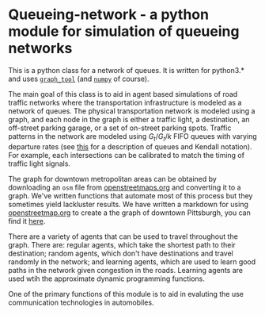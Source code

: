 Queueing-network - a python module for simulation of queueing networks
================

This is a python class for a network of queues. It is written for python3.* and uses [`graph_tool`](http://graph-tool.skewed.de/) (and [`numpy`](http://www.numpy.org/) of course).


The main goal of this class is to aid in agent based simulations of road traffic networks where the transportation infrastructure is modeled as a network of queues. The physical transportation network is modeled using a graph, and each node in the graph is either a traffic light, a destination, an off-street parking garage, or a set of on-street parking spots. Traffic patterns in the network are modeled using $G_t/G_t/k$ FIFO queues with varying departure rates (see [this](http://en.wikipedia.org/wiki/Queueing_theory) for a description of queues and Kendall notation). For example, each intersections can be calibrated to match the timing of traffic light signals. 

The graph for downtown metropolitan areas can be obtained by downloading an `osm` file from [openstreetmaps.org](www.openstreetmaps.org) and converting it to a graph. We've written functions that automate most of this process but they sometimes yield lackluster results. We have written a markdown for using [openstreetmap.org](http://www.openstreetmap.org) to create a the graph of downtown Pittsburgh, you can find it [here](http://nbviewer.ipython.org/gist/danieljordon/975bf898c1ed2f4c8198).

There are a variety of agents that can be used to travel throughout the graph. There are: regular agents, which take the shortest path to their destination; random agents, which don't have destinations and travel randomly in the network; and learning agents, which are used to learn good paths in the network given congestion in the roads. Learning agents are used wtih the approximate dynamic programming functions.

One of the primary functions of this module is to aid in evaluting the use communication technologies in automobiles.
